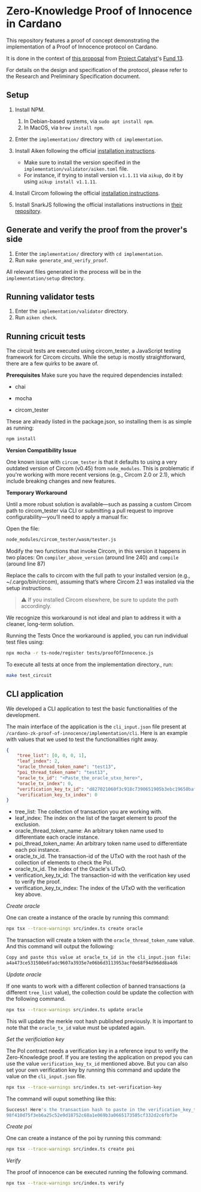 # Zero-Knowledge Proof of Innocence in Cardano

This repository features a proof of concept demonstrating the implementation of a Proof of Innocence protocol on Cardano.

It is done in the context of [this proposal](https://milestones.projectcatalyst.io/projects/1300197/milestones) from [Project Catalyst](https://projectcatalyst.io/)'s [Fund 13](https://projectcatalyst.io/funds/13).

For details on the design and specification of the protocol, please refer to the Research and Preliminary Specification document.

## Setup

1. Install NPM.
   1. In Debian-based systems, via `sudo apt install npm`.
   2. In MacOS, via `brew install npm`.
2. Enter the `implementation/` directory with `cd implementation`.
3. Install Aiken following the official [installation instructions](https://aiken-lang.org/installation-instructions).
   - Make sure to install the version specified in the `implementation/validator/aiken.toml` file.
   - For instance, if trying to install version `v1.1.11` via `aikup`, do it by using `aikup install v1.1.11`.

4. Install Circom following the official [installation instructions](https://docs.circom.io/getting-started/installation/).
5. Install SnarkJS following the official installations instructions in [their repository](https://github.com/iden3/snarkjs).

## Generate and verify the proof from the prover's side

1. Enter the `implementation/` directory with `cd implementation`.
2. Run `make generate_and_verify_proof`.

All relevant files generated in the process will be in the `implementation/setup` directory.

## Running validator tests

1. Enter the `implementation/validator` directory.
2. Run `aiken check`.

## Running cricuit tests

The circuit tests are executed using circom_tester, a JavaScript testing framework for Circom circuits. While the setup is mostly straightforward, there are a few quirks to be aware of.

**Prerequisites**
Make sure you have the required dependencies installed:

* chai

* mocha

* circom_tester

These are already listed in the package.json, so installing them is as simple as running:

```bash 
npm install
```

**Version Compatibility Issue**

One known issue with `circom_tester` is that it defaults to using a very outdated version of Circom (v0.45) from `node_modules`. This is problematic if you're working with more recent versions (e.g., Circom 2.0 or 2.1), which include breaking changes and new features.

**Temporary Workaround**

Until a more robust solution is available—such as passing a custom Circom path to circom_tester via CLI or submitting a pull request to improve configurability—you’ll need to apply a manual fix:

Open the file:

```bash
node_modules/circom_tester/wasm/tester.js
```

Modify the two functions that invoke Circom, in this version it happens in two places: On `compiler_above_version` (around line 240) and `compile` (around line 87)

Replace the calls to circom with the full path to your installed version (e.g., ~/.cargo/bin/circom), assuming that’s where Circom 2.1 was installed via the setup instructions.

> ⚠️ If you installed Circom elsewhere, be sure to update the path accordingly.

We recognize this workaround is not ideal and plan to address it with a cleaner, long-term solution.

Running the Tests
Once the workaround is applied, you can run individual test files using:

```bash
npx mocha -r ts-node/register tests/proofOfInnocence.js
```

To execute all tests at once from the implementation directory., run:

```bash
make test_circuit
```

## CLI application

We developed a CLI application to test the basic functionalities of the development. 

The main interface of the application is the `cli_input.json` file present at `/cardano-zk-proof-of-innocence/implementation/cli`. Here is an example with values that we used to test the functionalities right away.

```JSON
{
    "tree_list": [0, 0, 0, 1],
    "leaf_index": 2,
    "oracle_thread_token_name": "test13",
    "poi_thread_token_name": "test13",
    "oracle_tx_id": "<Paste_the_oracle_utxo_here>",
    "oracle_tx_index": 0,
    "verification_key_tx_id": "d827021060f3c918c7390651905b3ebc19650baf114bd809c9526f434ae68f25",
    "verification_key_tx_index": 0
}
```

* tree_list: The collection of transaction you are working with.
* leaf_index: The index on the list of the target element to proof the exclusion.
* oracle_thread_token_name: An arbitrary token name used to differentiate each oracle instance.
* poi_thread_token_name: An arbitrary token name used to differentiate each poi instance.
* oracle_tx_id. The transaction-id of the UTxO with the root hash of the collection of elements to check the PoI.
* oracle_tx_id. The index of the Oracle's UTxO.
* verification_key_tx_id: The transaction-id with the verification key used to verify the proof.
* verification_key_tx_index: The index of the UTxO with the verification key above.

*Create oracle* 

One can create a instance of the oracle by running this command:

```bash
npx tsx --trace-warnings src/index.ts create oracle
```

The transaction will create a token with the `oracle_thread_token_name` value. And this command will output the following: 

```bash
Copy and paste this value at oracle_tx_id in the cli_input.json file:
a4a473ce531500e6fadc9607a3935e7e06b6d3113953acf0e68f94d96dd8a4d6
```

*Update oracle* 

If one wants to work with a different collection of banned transactions (a different `tree_list` value), the collection could be update the collection with the following command.

```bash
npx tsx --trace-warnings src/index.ts update oracle
```

This will update the merkle root hash published previously. It is important to note that the `oracle_tx_id` value must be updated again.


*Set the verificiation key*

The PoI contract needs a verification key in a reference input to verify the Zero-Knowledge proof. If you are testing the application on prepod you can use the value `verification_key_tx_id` mentioned above. But you can also set your own verification key by running this command and update the value on the `cli_input.json` file.

```bash
npx tsx --trace-warnings src/index.ts set-verification-key
```

The command will ouput something like this:

```bash 
Success! Here's the transaction hash to paste in the verification_key_tx_id value:
98f410d75f3eb6a25c52e9d18752c68a1e069b3a0665173585cf332d2c6fbf3e
```

*Create poi* 

One can create a instance of the poi by running this command:

```bash
npx tsx --trace-warnings src/index.ts create poi
```

*Verify* 

The proof of innocence can be executed running the following command.

```bash
npx tsx --trace-warnings src/index.ts verify
```


